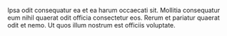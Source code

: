 Ipsa odit consequatur ea et ea harum occaecati sit.
Mollitia consequatur eum nihil quaerat odit officia consectetur eos.
Rerum et pariatur quaerat odit et nemo.
Ut quos illum nostrum est officiis voluptate.